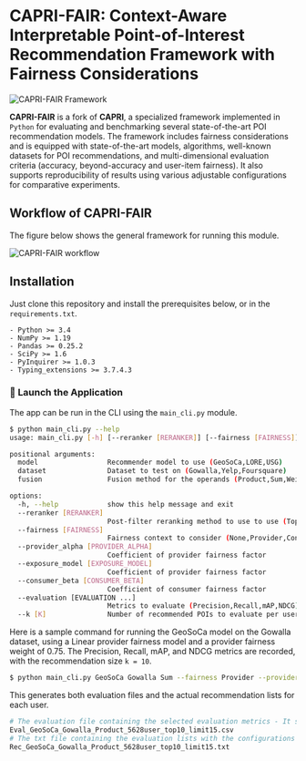 # CAPRI-FAIR: Context-Aware Interpretable Point-of-Interest Recommendation Framework with Fairness Considerations

![CAPRI-FAIR Framework](https://github.com/franciszac-dlc/CAPRI-FAIR/blob/main/_contents/CAPRI_FAIR_graphs.png "CAPRI-FAIR : Context-Aware interpretable PoI Recommender with Fairness considerations")

**CAPRI-FAIR** is a fork of **CAPRI**, a specialized framework implemented in `Python` for evaluating and benchmarking several state-of-the-art POI recommendation models. The framework includes fairness considerations and is equipped with state-of-the-art models, algorithms, well-known datasets for POI recommendations, and multi-dimensional evaluation criteria (accuracy, beyond-accuracy and user-item fairness). It also supports reproducibility of results using various adjustable configurations for comparative experiments.

## Workflow of CAPRI-FAIR

The figure below shows the general framework for running this module.

![CAPRI-FAIR workflow](https://github.com/franciszac-dlc/CAPRI-FAIR/blob/main/_contents/CAPRI_FAIR_workflow.png "CAPRI-FAIR : Context-Aware interpretable PoI Recommender with Fairness considerations")

## Installation

Just clone this repository and install the prerequisites below, or in the `requirements.txt`.

    - Python >= 3.4
    - NumPy >= 1.19
    - Pandas >= 0.25.2
    - SciPy >= 1.6
    - PyInquirer >= 1.0.3
    - Typing_extensions >= 3.7.4.3

### 🚀 Launch the Application

The app can be run in the CLI using the `main_cli.py` module.

```bash
$ python main_cli.py --help
usage: main_cli.py [-h] [--reranker [RERANKER]] [--fairness [FAIRNESS]] [--provider_alpha [PROVIDER_ALPHA]] [--exposure_model [EXPOSURE_MODEL]] [--consumer_beta [CONSUMER_BETA]] [--evaluation [EVALUATION ...]] [--k [K]] model dataset fusion

positional arguments:
  model                 Recommender model to use (GeoSoCa,LORE,USG)
  dataset               Dataset to test on (Gowalla,Yelp,Foursquare)
  fusion                Fusion method for the operands (Product,Sum,WeightedSum)

options:
  -h, --help            show this help message and exit
  --reranker [RERANKER]
                        Post-filter reranking method to use to use (TopK,Random,ItemExposure)
  --fairness [FAIRNESS]
                        Fairness context to consider (None,Provider,Consumer,Both)
  --provider_alpha [PROVIDER_ALPHA]
                        Coefficient of provider fairness factor
  --exposure_model [EXPOSURE_MODEL]
                        Coefficient of provider fairness factor
  --consumer_beta [CONSUMER_BETA]
                        Coefficient of consumer fairness factor
  --evaluation [EVALUATION ...]
                        Metrics to evaluate (Precision,Recall,mAP,NDCG)
  --k [K]               Number of recommended POIs to evaluate per user
```

Here is a sample command for running the GeoSoCa model on the Gowalla dataset, using a Linear provider fairness model and a provider fairness weight of 0.75. The Precision, Recall, mAP, and NDCG metrics are recorded, with the recommendation size `k = 10`.

```bash
$ python main_cli.py GeoSoCa Gowalla Sum --fairness Provider --provider_alpha 0.75 --exposure_model Linear --k 10 --evaluation Precision Recall mAP NDCG
```

This generates both evaluation files and the actual recommendation lists for each user.

```bash
# The evaluation file containing the selected evaluation metrics - It shows that the user selected GeoSoCa model on Gowalla dataset with Product fusion type, applied on 5628 users where the top-10 results are selected for evaluation and the length of the recommendation lists are 15
Eval_GeoSoCa_Gowalla_Product_5628user_top10_limit15.csv
# The txt file containing the evaluation lists with the configurations described above
Rec_GeoSoCa_Gowalla_Product_5628user_top10_limit15.txt
```